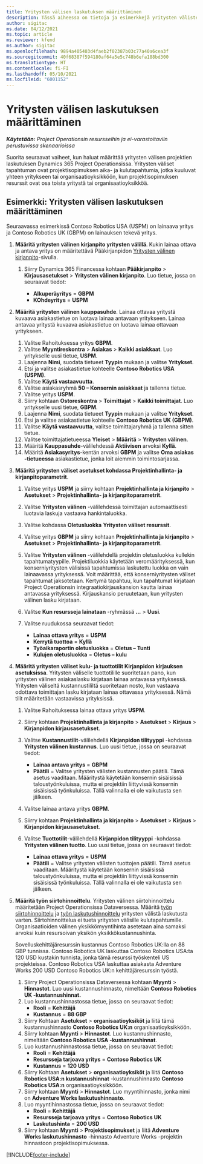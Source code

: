 ```yaml
---
title: Yritysten välisen laskutuksen määrittäminen
description: Tässä aiheessa on tietoja ja esimerkkejä yritysten välisten laskujen määrittämisestä projekteille.
author: sigitac
ms.date: 04/12/2021
ms.topic: article
ms.reviewer: kfend
ms.author: sigitac
ms.openlocfilehash: 9894a405403d4faeb2f02387b03c77a40a6cea3f
ms.sourcegitcommit: 40f68387f594180af64a5e5c748b6efa188bd300
ms.translationtype: HT
ms.contentlocale: fi-FI
ms.lasthandoff: 05/10/2021
ms.locfileid: "6001152"
---
```

# <a name="configure-intercompany-invoicing"></a>Yritysten välisen laskutuksen määrittäminen

_**Käytetään:** Project Operationsin resursseihin ja ei-varastoitaviin perustuvissa skenaarioissa_

Suorita seuraavat vaiheet, kun haluat määrittää yritysten välisen projektien laskutuksen Dynamics 365 Project Operationsissa. Yritysten väliset tapahtuman ovat projektisopimuksen aika- ja kulutapahtumia, jotka kuuluvat yhteen yritykseen tai organisaatioyksikköön, kun projektisopimuksen resurssit ovat osa toista yritystä tai organisaatioyksikköä.

## <a name="example-configure-intercompany-invoicing"></a>Esimerkki: Yritysten välisen laskutuksen määrittäminen

Seuraavassa esimerkissä Contoso Robotics USA (USPM) on lainaava yritys ja Contoso Robotics UK (GBPM) on lainauksen tekevä yritys. 

1. **Määritä yritysten välinen kirjanpito yritysten välillä**. Kukin lainaa ottava ja antava yritys on määritettävä Pääkirjanpidon [Yritysten välinen kirjanpito](/dynamics365/finance/general-ledger/intercompany-accounting-setup)-sivulla.
    
    1. Siirry Dynamics 365 Financessa kohtaan **Pääkirjanpito** > **Kirjausasetukset** > **Yritysten välinen kirjanpito**. Luo tietue, jossa on seuraavat tiedot:

        - **Alkuperäyritys** = **GBPM**
        - **KOhdeyritys** = **USPM**

2. **Määritä yritysten välinen kauppasuhde**. Lainaa ottavaa yritystä kuvaava asiakastietue on luotava lainaa antavaan yritykseen. Lainaa antavaa yritystä kuvaava asiakastietue on luotava lainaa ottavaan yritykseen.

     1. Valitse Rahoituksessa yritys **GBPM**.
     2. Valitse **Myyntireskontra** > **Asiakas** > **Kaikki asiakkaat**. Luo yritykselle uusi tietue, **USPM**.
     3. Laajenna **Nimi**, suodata tietueet **Tyypin** mukaan ja valitse **Yritykset**. 
     4. Etsi ja valitse asiakastietue kohteelle **Contoso Robotics USA (USPM)**.
     5. Valitse **Käytä vastaavuutta**. 
     6. Valitse asiakasryhmä **50 – Konsernin asiakkaat** ja tallenna tietue.
     7. Valitse yritys **USPM**.
     8. Siirry kohtaan **Ostoreskontra** > **Toimittajat** > **Kaikki toimittajat**. Luo yritykselle uusi tietue, **GBPM**.
     9. Laajenna **Nimi**, suodata tietueet **Tyypin** mukaan ja valitse **Yritykset**. 
     10. Etsi ja valitse asiakastietue kohteelle **Contoso Robotics UK (GBPM)**.
     11. Valitse **Käytä vastaavuutta**, valitse toimittajaryhmä ja tallenna sitten tietue.
     12. Valitse toimittajatietueessa **Yleiset** > **Määritä** > **Yritysten välinen**.
     13. Määritä **Kauppasuhde**-välilehdessä **Aktiivisen** arvoksi **Kyllä**.
     14. Määritä **Asiakasyritys**-kentän arvoksi **GBPM** ja valitse **Oma asiakas -tietueessa** asiakastietue, jonka loit aiemmin toimintosarjassa.

3. **Määritä yritysten väliset asetukset kohdassa Projektinhallinta- ja kirjanpitoparametrit**. 

    1. Valitse yritys **USPM** ja siirry kohtaan **Projektinhallinta ja kirjanpito** > **Asetukset** > **Projektinhallinta- ja kirjanpitoparametrit**.
    2. Valitse **Yritysten välinen** -välilehdessä toimittajan automaattisesti luotavia laskuja vastaava hankintaluokka.
    3. Valitse kohdassa **Oletusluokka** **Yritysten väliset resurssit**.
    4. Valitse yritys **GBPM** ja siirry kohtaan **Projektinhallinta ja kirjanpito** > **Asetukset** > **Projektinhallinta- ja kirjanpitoparametrit**.
    5. Valitse **Yritysten välinen** -välilehdellä projektin oletusluokka kullekin tapahtumatyypille. Projektiluokkia käytetään veromäärityksessä, kun konserniyritysten välisissä tapahtumissa laskutettu luokka on vain lainaavassa yrityksessä. Voit määrittää, että konserniyritysten väliset tapahtumat jaksotetaan. Kertymä tapahtuu, kun tapahtumat kirjataan Project Operationsin integraatiokirjauskansion kautta lainaa antavassa yrityksessä. Kirjauskansio peruutetaan, kun yritysten välinen lasku kirjataan.
    6. Valitse **Kun resursseja lainataan** -ryhmässä **...** > **Uusi**. 
    7. Valitse ruudukossa seuraavat tiedot:

          - **Lainaa ottava yritys** = **USPM**
          - **Kerrytä tuottoa** = **Kyllä**
          - **Työaikaraportin oletusluokka** = **Oletus – Tunti**
          - **Kulujen oletusluokka** = **Oletus – kulu**

4. **Määritä yritysten väliset kulu- ja tuottotilit Kirjanpidon kirjauksen asetuksissa**. Yritysten väliselle tuottotilille suoritetaan pano, kun yritysten välinen asiakaslasku kirjataan lainaa antavassa yrityksessä. Yritysten väliseltä kustannustililtä suoritetaan nosto, kun vastaava odottava toimittajan lasku kirjataan lainaa ottavassa yrityksessä. Nämä tilit määritetään vastaavissa yrityksissä. 
      
     1. Valitse Rahoituksessa lainaa ottava yritys **USPM**. 
     2. Siirry kohtaan **Projektinhallinta ja kirjanpito** > **Asetukset** > **Kirjaus** > **Kirjanpidon kirjausasetukset**. 
     3. Valitse **Kustannustilit**-välilehdellä **Kirjanpidon tilityyppi** -kohdassa **Yritysten välinen kustannus**. Luo uusi tietue, jossa on seuraavat tiedot:
      
        - **Lainaa antava yritys** = **GBPM**
        - **Päätili** = Valitse yritysten välisten kustannusten päätili. Tämä asetus vaaditaan. Määritystä käytetään konsernin sisäisissä taloustyönkuluissa, mutta ei projektiin liittyvissä konsernin sisäisissä työnkuluissa. Tällä valinnalla ei ole vaikutusta sen jälkeen. 
        
     4. Valitse lainaa antava yritys **GBPM**. 
     5. Siirry kohtaan **Projektinhallinta ja kirjanpito** > **Asetukset** > **Kirjaus** > **Kirjanpidon kirjausasetukset**. 
     6. Valitse **Tuottotilit**-välilehdellä **Kirjanpidon tilityyppi** -kohdassa **Yritysten välinen tuotto**. Luo uusi tietue, jossa on seuraavat tiedot:

        - **Lainaa ottava yritys** = **USPM**
        - **Päätili** = Valitse yritysten välisten tuottojen päätili. Tämä asetus vaaditaan. Määritystä käytetään konsernin sisäisissä taloustyönkuluissa, mutta ei projektiin liittyvissä konsernin sisäisissä työnkuluissa. Tällä valinnalla ei ole vaikutusta sen jälkeen. 

5. **Määritä työn siirtohinnoittelu**. Yritysten välinen siirtohinnoittelu määritetään Project Operationsissa Dataversessa. Määritä [työn siirtohinnoittelu](../pricing-costing/set-up-labor-cost-rate.md#transfer-pricing-and-costs-for-resources-outside-of-your-division-or-legal-entity) ja [työn laskutushinnoittelu](../pricing-costing/set-up-labor-bill-rate.md#transfer-pricing-or-set-up-bill-rates-for-resources-from-other-organizational-units-or-divisions) yritysten välistä laskutusta varten. Siirtohinnoittelua ei tueta yritysten välisille kulutapahtumille. Organisaatioiden välinen yksikkömyyntihinta asetetaan aina samaksi arvoksi kuin resursoivan yksikön yksikkökustannushinta.

      Sovelluskehittäjäresurssin kustannus Contoso Robotics UK:lla on 88 GBP tunnissa. Contoso Robotics UK laskuttaa Contoso Robotics USA:ta 120 USD kustakin tunnista, jonka tämä resurssi työskenteli US projekteissa. Contoso Robotics USA laskuttaa asiakasta Adventure Works 200 USD Contoso Robotics UK:n kehittäjäresurssin työstä.

      1. Siirry Project Operationsissa Dataversessa kohtaan **Myynti** > **Hinnastot**. Luo uusi kustannushinnasto, nimeltään **Contoso Robotics UK -kustannushinnat.** 
      2. Luo kustannushinnastossa tietue, jossa on seuraavat tiedot:
         - **Rooli** = **Kehittäjä**
         - **Kustannus** = **88 GBP**
      3. Siirry Kohtaan **Asetukset** > **organisaatioyksiköt** ja liitä tämä kustannushinnasto **Contoso Robotics UK:n** organisaatioyksikköön.
      4. Siirry kohtaan **Myynti** > **Hinnastot**. Luo kustannushinnasto, nimeltään **Contoso Robotics USA -kustannushinnat**. 
      5. Luo kustannushinnastossa tietue, jossa on seuraavat tiedot:
          - **Rooli** = **Kehittäjä**
          - **Resursseja tarjoava yritys** = **Contoso Robotics UK**
          - **Kustannus** = **120 USD**
      6. Siirry Kohtaan **Asetukset** > **organisaatioyksiköt** ja liitä **Contoso Robotics USA:n kustannushinnat** -kustannushinnasto **Contoso Robotics USA:n** organisaatioyksikköön.
      7. Siirry kohtaan **Myynti** > **Hinnastot**. Luo myyntihinnasto, jonka nimi on **Adventure Works laskutushinnasto**. 
      8. Luo myyntihinnastossa tietue, jossa on seuraavat tiedot:
          - **Rooli** = **Kehittäjä**
          - **Resursseja tarjoava yritys** = **Contoso Robotics UK**
          - **Laskutushinta** = **200 USD**
      9. Siirry kohtaan **Myynti** > **Projektisopimukset** ja liitä **Adventure Works laskutushinnasto** -hinnasto Adventure Works -projektin hinnastoon projektisopimuksessa.


[!INCLUDE[footer-include](../includes/footer-banner.md)]
